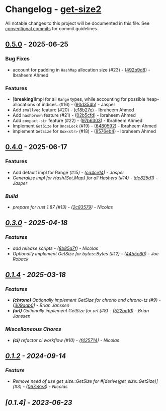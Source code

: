 # Changelog - [get-size2](https://github.com/bircni/get-size2)

All notable changes to this project will be documented in this file. See [conventional commits](https://www.conventionalcommits.org/) for commit guidelines.

## [0.5.0](https://github.com/bircni/get-size2/compare/0.4.1..0.5.0) - 2025-06-25

### Bug Fixes

- account for padding in `HashMap` allocation size (#23) - ([492b9d8](https://github.com/bircni/get-size2/commit/492b9d8982e807b4d3736012cc0f3e05289425af)) - Ibraheem Ahmed

### Features

-  [**breaking**]Impl for all `Range` types, while accounting for possible heap-allocations of indices. (#16) - ([90d354b](https://github.com/bircni/get-size2/commit/90d354b3799ffe264e127c9a9daad76a3f2dedad)) - Jasper
- Add `smallvec` feature (#20) - ([e18b27e](https://github.com/bircni/get-size2/commit/e18b27ef9e4bdd5041b4007d8d9d0bc952cf2a47)) - Ibraheem Ahmed
- Add `hashbrown` feature (#21) - ([02b5cfd](https://github.com/bircni/get-size2/commit/02b5cfdd37ac9509b56b7945a647f102973c29ba)) - Ibraheem Ahmed
- Add `compact-str` feature (#22) - ([97b6303](https://github.com/bircni/get-size2/commit/97b6303878f1fa6f3e40b2ab0fe6a95d90b51e3f)) - Ibraheem Ahmed
- Implement `GetSize` for `OnceLock` (#19) - ([6480592](https://github.com/bircni/get-size2/commit/64805922bd9f7c86905225f7edcef505eb773593)) - Ibraheem Ahmed
- implement `GetSize` for `Box<str>` (#18) - ([8576eb4](https://github.com/bircni/get-size2/commit/8576eb4edf33574f6588dc8f875c406caa7da7d7)) - Ibraheem Ahmed

## [0.4.0](https://github.com/bircni/get-size2/compare/0.3.0..0.4.0) - 2025-06-17

### Features

- Add default impl for Range<I> (#15) - ([ca4ce14](https://github.com/bircni/get-size2/commit/ca4ce143dc506850e1e5f327c42621aeecb3a086)) - Jasper
- Generalize impl for Hash{Set,Map} for all Hashers (#14) - ([dc825d1](https://github.com/bircni/get-size2/commit/dc825d1923ccb202703efd02413619e01585f1fc)) - Jasper

### Build

- prepare for rust 1.87 (#13) - ([2c83579](https://github.com/bircni/get-size2/commit/2c83579b91bf4281db9799c4f02d04bdd92993b3)) - Nicolas

## [0.3.0](https://github.com/bircni/get-size2/compare/0.2.0..0.3.0) - 2025-04-18

### Features

- add release scripts - ([8b85a7f](https://github.com/bircni/get-size2/commit/8b85a7fde760f4455a4fabe4e8eed6935d0ee179)) - Nicolas
- Optionally implement GetSize for bytes::Bytes (#12) - ([44b5c60](https://github.com/bircni/get-size2/commit/44b5c609f1dc6c0e677faf08ee71ba6bd3a7e484)) - Joe Roback

## [0.1.4](https://github.com/bircni/get-size2/compare/0.1.3..0.1.4) - 2025-03-18

### Features

- **(chrono)** Optionally implement GetSize for chrono and chrono-tz (#9) - ([309aab0](https://github.com/bircni/get-size2/commit/309aab024f4f330c507f8e346593c7aedfa14166)) - Brian Janssen
- **(url)** Optionally implement GetSize for url (#8) - ([522be10](https://github.com/bircni/get-size2/commit/522be106862d41cc9a7b8421525015ae35c6cccc)) - Brian Janssen

### Miscellaneous Chores

- **(ci)** refactor ci workflow (#10) - ([f425714](https://github.com/bircni/get-size2/commit/f4257143955d79aa954e752978f592bfa92b8c18)) - Nicolas

## [0.1.2](https://github.com/bircni/get-size2/compare/0.1.1..0.1.2) - 2024-09-14

### Feature

- Remove need of use get_size::GetSize for #[derive(get_size::GetSize)] (#3) - ([067e8e3](https://github.com/bircni/get-size2/commit/067e8e37fc0071497f90e51726f1c3819f11246d)) - Nicolas

## [0.1.4] - 2023-06-23
<!-- generated by git-cliff -->
